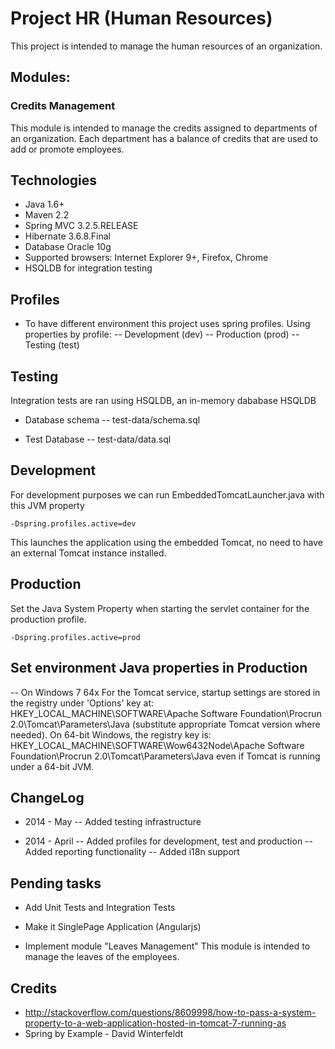 
# Project HR (Human Resources)

This project is intended to manage the human resources of an organization.

## Modules:
### Credits Management

This module is intended to manage the credits assigned to departments of an organization. 
Each department has a balance of credits that are used to add or promote employees.



## Technologies

- Java 1.6+
- Maven 2.2 
- Spring MVC 3.2.5.RELEASE 
- Hibernate 3.6.8.Final 
- Database Oracle 10g 
- Supported browsers: Internet Explorer 9+, Firefox, Chrome
- HSQLDB for integration testing

## Profiles

- To have different environment this project uses spring profiles. Using properties by profile: 
-- Development (dev)
-- Production (prod)
-- Testing (test)

## Testing


Integration tests are ran using HSQLDB, an in-memory dababase HSQLDB

- Database schema
-- test-data/schema.sql

- Test Database
-- test-data/data.sql

## Development

For development purposes we can run EmbeddedTomcatLauncher.java with this JVM property

```
-Dspring.profiles.active=dev
```
This launches the application using the embedded Tomcat, no need to have an external Tomcat instance installed.


## Production

Set the Java System Property when starting the servlet container for the production profile.


```
-Dspring.profiles.active=prod
```

## Set environment Java properties in Production
-- On Windows 7 64x
For the Tomcat service, startup settings are stored in the registry under 'Options' key at:
HKEY_LOCAL_MACHINE\SOFTWARE\Apache Software Foundation\Procrun 2.0\Tomcat<X>\Parameters\Java
(substitute appropriate Tomcat version where needed).
On 64-bit Windows, the registry key is:
HKEY_LOCAL_MACHINE\SOFTWARE\Wow6432Node\Apache Software Foundation\Procrun 2.0\Tomcat<X>\Parameters\Java
even if Tomcat is running under a 64-bit JVM.


## ChangeLog

- 2014 - May
-- Added testing infrastructure

- 2014 - April
-- Added profiles for development, test and production
-- Added reporting functionality
-- Added i18n support


## Pending tasks

- Add Unit Tests and Integration Tests
- Make it SinglePage Application (Angularjs) 

- Implement module "Leaves Management" This module is intended to manage the leaves of the employees.


## Credits

- http://stackoverflow.com/questions/8609998/how-to-pass-a-system-property-to-a-web-application-hosted-in-tomcat-7-running-as
- Spring by Example - David Winterfeldt